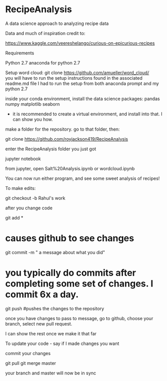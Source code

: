 # RecipeAnalysis
A data science approach to analyzing recipe data

Data and much of inspiration credit to:

https://www.kaggle.com/veereshelango/curious-on-epicurious-recipes

Requirements

Python 2.7
anaconda for python 2.7

Setup word cloud:
git clone https://github.com/amueller/word_cloud/  
you will have to run the setup instructions found in the associated readme.md file
I had to run the setup from both anaconda prompt and my python 2.7

inside your conda environment, install the data science packages:
pandas
numpy
matplotlib
seaborn
* it is recommended to create a virtual environment, and install into that.  I can show you how.  

make a folder for the repository.  go to that folder, then:

git clone https://github.com/royjackson419/RecipeAnalysis

enter the RecipeAnalysis folder you just got

jupyter notebook

from jupyter, open Salt%20Analysis.ipynb
or
wordcloud.ipynb

You can now run either program, and see some sweet analysis of recipes!

To make edits:

git checkout -b Rahul's work

after you change code

git add *    
# causes github to see changes

git commit -m " a message about what you did"
#  you typically do commits after completing some set of changes.   I commit 6x a day.  

git push
#pushes the changes to the repository

once you have changes to pass to message, go to github, choose your branch, select new pull request. 

I can show the rest once we make it that far



To update your code - say if I made changes you want

commit your changes

git pull
git merge master

your branch and master will now be in sync
